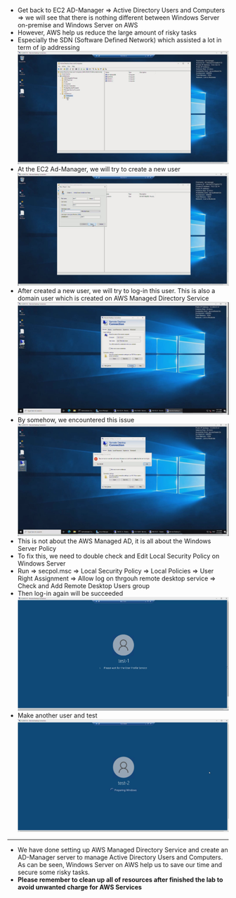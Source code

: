 - Get back to EC2 AD-Manager => Active Directory Users and Computers => we will see that there is nothing different between Windows Server on-premise and Windows Server on AWS
- However, AWS help us reduce the large amount of risky tasks
- Especially the SDN (Software Defined Network) which assisted a lot in term of ip addressing
  ![ec2-ad-manager](images/ec2-ad-1.jpg)
- At the EC2 Ad-Manager, we will try to create a new user
  ![ec2-ad-manager](images/ec2-ad-2.jpg)
- After created a new user, we will try to log-in this user. This is also a domain user which is created on AWS Managed Directory Service
  ![ec2-ad-manager](images/ec2-ad-3.jpg)
- By somehow, we encountered this issue
  ![ec2-ad-manager](images/ec2-ad-4.jpg)
- This is not about the AWS Managed AD, it is all about the Windows Server Policy
- To fix this, we need to double check and Edit Local Security Policy on Windows Server
- Run => secpol.msc => Local Security Policy => Local Policies => User Right Assignment => Allow log on thrgouh remote desktop service => Check and Add Remote Desktop Users group
- Then log-in again will be succeeded
  ![ec2-ad-manager](images/ec2-ad-5.jpg)
- Make another user and test 
  ![ec2-ad-manager](images/ec2-ad-6.jpg)
---
- We have done setting up AWS Managed Directory Service and create an AD-Manager server to manage Active Directory Users and Computers. As can be seen, Windows Server on AWS help us to save our time and secure some risky tasks. 
- **Please remember to clean up all of resources after finished the lab to avoid unwanted charge for AWS Services**


